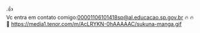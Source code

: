 .👍                                                      
Vc entra em contato comigo:00001106101418sp@al.educacao.sp.gov.br  🔥 🔥 💯
https://media1.tenor.com/m/AcLRYKN-0hAAAAAC/sukuna-manga.gif
